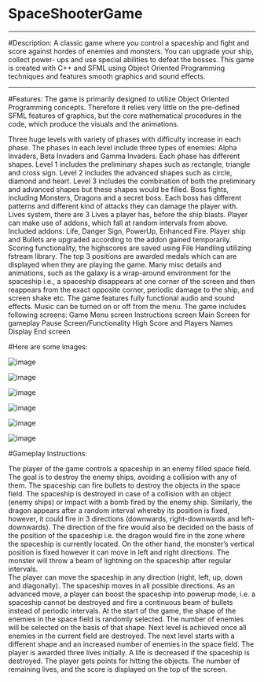 # SpaceShooterGame
<hr>
#Description:
A classic game where you control a spaceship and fight and score against hordes of enemies and monsters. You can upgrade your ship, collect power- ups and use special abilities to defeat the bosses. This game is created with C++ and SFML using Object Oriented Programming techniques and features smooth graphics and sound effects.
<hr>
#Features:
The game is primarily designed to utilize Object Oriented Programming concepts. Therefore it relies very little on the pre-defined SFML features of graphics, but the core mathematical procedures in the code, which produce the visuals and the animations.

Three huge levels with variety of phases with difficulty increase in each phase. The phases in each level include three types of enemies: Alpha Invaders, Beta Invaders and Gamma Invaders.
Each phase has different shapes. Level 1 includes the preliminary shapes such as rectangle, triangle and cross sign. Level 2 includes the advanced shapes such as circle, diamond and heart. Level 3 includes the combination of both the preliminary and advanced shapes but these shapes would be filled.
Boss fights, including Monsters, Dragons and a secret boss. Each boss has different patterns and different kind of attacks they can damage the player with.
Lives system, there are 3 Lives a player has, before the ship blasts.
Player can make use of addons, which fall at random intervals from above. Included addons: Life, Danger Sign, PowerUp, Enhanced Fire. Player ship and Bullets are upgraded according to the addon gained temporarily.
Scoring functionality, the highscores are saved using File Handling utilizing fstream library. The top 3 positions are awarded medals which can are displayed when they are playing the game.
Many misc details and animations, such as the galaxy is a wrap-around environment for the spaceship i.e., a spaceship disappears at one corner of the screen and then reappears from the exact opposite corner, periodic damage to the ship, and screen shake etc.
The game features fully functional audio and sound effects. Music can be turned on or off from the menu.
The game includes following screens:
Game Menu screen
Instructions screen
Main Screen for gameplay
Pause Screen/Functionality
High Score and Players Names Display
End screen

#Here are some images:


![image](https://github.com/user-attachments/assets/55ec54f4-5371-4825-bb22-1a02c5606930)



![image](https://github.com/user-attachments/assets/26434cc5-1678-4939-89d4-58f1d2e09fd0)

![image](https://github.com/user-attachments/assets/c89bbaee-64c3-485d-8870-a0a1544fab31)

![image](https://github.com/user-attachments/assets/8dd9824b-5353-4323-a138-b10dd2cf2dc5)

![image](https://github.com/user-attachments/assets/38ccab0a-4abc-4c1d-9157-25b5fd4a5c8d)

![image](https://github.com/user-attachments/assets/32809291-92e9-40d5-ab77-18d0a53d37cd)


#Gameplay Instructions:


The player of the game controls a spaceship in an enemy filled space field. The goal is to destroy the enemy ships, avoiding a collision with any of them. The spaceship can fire bullets to destroy the objects in the space field. The spaceship is destroyed in case of a collision with an object (enemy ships) or impact with a bomb fired by the enemy ship. Similarly, the dragon appears after a random interval whereby its position is fixed, however, it could fire in 3 directions (downwards, right-downwards and left-downwards). The direction of the fire would also be decided on the basis of the position of the spaceship i.e. the dragon would fire in the zone where the spaceship is currently located. On the other hand, the monster’s vertical position is fixed however it can move in left and right directions. The monster will throw a beam of lightning on the spaceship after regular intervals.
<br>
The player can move the spaceship in any direction (right, left, up, down and diagonally). The spaceship moves in all possible directions. As an advanced move, a player can boost the spaceship into powerup mode, i.e. a spaceship cannot be destroyed and fire a continuous beam of bullets instead of periodic intervals. At the start of the game, the shape of the enemies in the space field is randomly selected. The number of enemies will be selected on the basis of that shape. Next level is achieved once all enemies in the current field are destroyed. The next level starts with a different shape and an increased number of enemies in the space field. The player is awarded three lives initially. A life is decreased if the spaceship is destroyed. The player gets points for hitting the objects. The number of remaining lives, and the score is displayed on the top of the screen.




